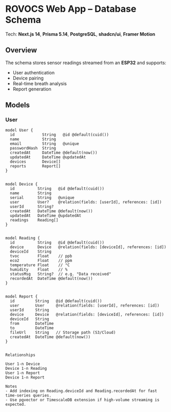 # ROVOCS Web App – Database Schema
Tech: **Next.js 14**, **Prisma 5.14**, **PostgreSQL**, **shadcn/ui**, **Framer Motion**

## Overview
The schema stores sensor readings streamed from an **ESP32** and supports:
- User authentication
- Device pairing
- Real-time breath analysis
- Report generation

## Models

### User
```prisma
model User {
  id            String   @id @default(cuid())
  name          String
  email         String   @unique
  passwordHash  String
  createdAt     DateTime @default(now())
  updatedAt     DateTime @updatedAt
  devices       Device[]
  reports       Report[]
}


model Device {
  id          String   @id @default(cuid())
  name        String
  serial      String   @unique
  user        User?    @relation(fields: [userId], references: [id])
  userId      String?
  createdAt   DateTime @default(now())
  updatedAt   DateTime @updatedAt
  readings    Reading[]
}


model Reading {
  id          String   @id @default(cuid())
  device      Device   @relation(fields: [deviceId], references: [id])
  deviceId    String
  tvoc        Float    // ppb
  eco2        Float    // ppm
  temperature Float    // °C
  humidity    Float    // %
  statusMsg   String?  // e.g. "Data received"
  recordedAt  DateTime @default(now())
}


model Report {
  id         String   @id @default(cuid())
  user       User     @relation(fields: [userId], references: [id])
  userId     String
  device     Device   @relation(fields: [deviceId], references: [id])
  deviceId   String
  from       DateTime
  to         DateTime
  fileUrl    String   // Storage path (S3/Cloud)
  createdAt  DateTime @default(now())
}


Relationships

User 1-n Device
Device 1-n Reading
User 1-n Report
Device 1-n Report

Notes
- Add indexing on Reading.deviceId and Reading.recordedAt for fast time-series queries.
- Use pgvector or TimescaleDB extension if high-volume streaming is expected.